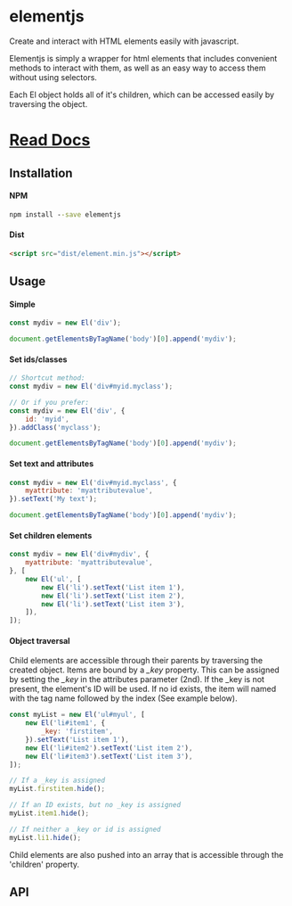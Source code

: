 # elementjs #

Create and interact with HTML elements easily with javascript.

Elementjs is simply a wrapper for html elements that includes convenient methods to interact with them, as well as an easy way to access them without using selectors.

Each El object holds all of it's children, which can be accessed easily by traversing the object.

# [Read Docs](https://jjwilly16.github.io/elementjs/) #

## Installation ##

#### NPM ####

```cmd
npm install --save elementjs
```

#### Dist ####

```html
<script src="dist/element.min.js"></script>
```

## Usage ##

#### Simple ####

```javascript
const mydiv = new El('div');

document.getElementsByTagName('body')[0].append('mydiv');
```

#### Set ids/classes ####

```javascript
// Shortcut method:
const mydiv = new El('div#myid.myclass');

// Or if you prefer:
const mydiv = new El('div', {
    id: 'myid',
}).addClass('myclass');

document.getElementsByTagName('body')[0].append('mydiv');
```

#### Set text and attributes ####

```javascript
const mydiv = new El('div#myid.myclass', {
    myattribute: 'myattributevalue',
}).setText('My text');

document.getElementsByTagName('body')[0].append('mydiv');
```

#### Set children elements ####

```javascript
const mydiv = new El('div#mydiv', {
    myattribute: 'myattributevalue',
}, [
    new El('ul', [
        new El('li').setText('List item 1'),
        new El('li').setText('List item 2'),
        new El('li').setText('List item 3'),
    ]),
]);
```

#### Object traversal ####

Child elements are accessible through their parents by traversing the created object. Items are bound by a *_key* property. This can be assigned by setting the *_key* in the attributes parameter (2nd). If the _key is not present, the element's ID will be used. If no id exists, the item will named with the tag name followed by the index (See example below).

```javascript
const myList = new El('ul#myul', [
    new El('li#item1', {
        _key: 'firstitem',
    }).setText('List item 1'),
    new El('li#item2').setText('List item 2'),
    new El('li#item3').setText('List item 3'),
]);

// If a _key is assigned
myList.firstitem.hide();

// If an ID exists, but no _key is assigned
myList.item1.hide();

// If neither a _key or id is assigned
myList.li1.hide();
```

Child elements are also pushed into an array that is accessible through the 'children' property.

## API ##

